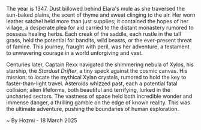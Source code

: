 
The year is 1347.  Dust billowed behind Elara's mule as she traversed the sun-baked plains, the scent of thyme and sweat clinging to the air. Her worn leather satchel held more than just supplies; it contained the hopes of her village, a desperate plea for aid carried to the distant monastery rumored to possess healing herbs.  Each creak of the saddle, each rustle in the tall grass, held the potential for bandits, wild beasts, or the ever-present threat of famine.  This journey, fraught with peril, was her adventure, a testament to unwavering courage in a world unforgiving and vast.

Centuries later, Captain Rexx navigated the shimmering nebula of Xylos, his starship, the *Stardust Drifter*, a tiny speck against the cosmic canvas. His mission: to locate the mythical Xylan crystals, rumored to hold the key to faster-than-light travel.  Asteroids whizzed past, each a potential fatal collision; alien lifeforms, both beautiful and terrifying, lurked in the uncharted sectors.  The vastness of space held both incredible wonder and immense danger, a thrilling gamble on the edge of known reality.  This was the ultimate adventure, pushing the boundaries of human exploration.

~ By Hozmi - 18 March 2025
